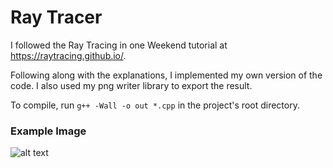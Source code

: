 # Ray Tracer

I followed the Ray Tracing in one Weekend tutorial at <https://raytracing.github.io/>.

Following along with the explanations, I implemented my own version of the code.
I also used my png writer library to export the result. 

To compile, run `g++ -Wall -o out *.cpp` in the project's root directory.

### Example Image
![alt text](https://github.com/suspicious-salmon/Ray-Tracing-in-One-Weekend/blob/master/1704497371.png?raw=true)
